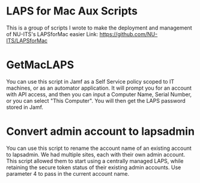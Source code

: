 # LAPS for Mac Aux Scripts
This is a group of scripts I wrote to make the deployment and management of NU-ITS's LAPSforMac easier
Link: https://github.com/NU-ITS/LAPSforMac

# GetMacLAPS
You can use this script in Jamf as a Self Service policy scoped to IT machines, or as an automator application. It will prompt you for an account with API access, and then you can input a Computer Name, Serial Number, or you can select "This Computer". You will then get the LAPS password stored in Jamf.

# Convert admin account to lapsadmin
You can use this script to rename the account name of an existing account to lapsadmin. We had multiple sites, each with their own admin account. This script allowed them to start using a centrally managed LAPS, while retaining the secure token status of their existing admin accounts. Use parameter 4 to pass in the current account name.
